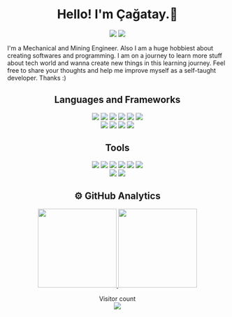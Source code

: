 <h1 align="center"> Hello! I'm Çağatay.👋</h1>
<p align="center">
  <a target="_blank" href="https://www.linkedin.com/in/çağatay-balıkçı-158a78107/"><img src="https://img.shields.io/badge/-LinkedIn-0077B5?style=for-the-badge&logo=Linkedin&logoColor=white"></img></a>
  <a target="_blank" href="mailto:cagataybalikci@gmail.com"><img src="https://img.shields.io/badge/-Gmail-D14836?style=for-the-badge&logo=Gmail&logoColor=white"></img></a>
  
</p>



I'm a Mechanical and Mining Engineer. Also I am a huge hobbiest about creating softwares and programming. I am on a journey to learn more stuff about tech world and wanna create new things in this learning journey. Feel free to share your thoughts and help me improve myself as a self-taught developer. Thanks :)

<section>	
<h2 align="center">Languages and Frameworks</h2>
<p align="center">
<img src="https://img.shields.io/badge/html5-%23E34F26.svg?style=for-the-badge&logo=html5&logoColor=white"/>
<img src="https://img.shields.io/badge/css3-%231572B6.svg?style=for-the-badge&logo=css3&logoColor=white"/>
<img src="https://img.shields.io/badge/javascript-%23323330.svg?style=for-the-badge&logo=javascript&logoColor=%23F7DF1E"/>
<img src="https://img.shields.io/badge/SASS-hotpink.svg?style=for-the-badge&logo=SASS&logoColor=white"/>
<img src="https://img.shields.io/badge/node.js-%2343853D.svg?style=for-the-badge&logo=node.js&logoColor=white"/>
<img src="https://img.shields.io/badge/react-%2320232a.svg?style=for-the-badge&logo=react&logoColor=%2361DAFB"/>
<br>
<img src="https://img.shields.io/badge/python-%2314354C.svg?style=for-the-badge&logo=python&logoColor=white"/>
<img src="https://img.shields.io/badge/swift-%23FA7343.svg?style=for-the-badge&logo=swift&logoColor=white"/>
<img src="https://img.shields.io/badge/express.js-%23404d59.svg?style=for-the-badge&logo=express&logoColor=%2361DAFB"/>
 <img src="https://img.shields.io/badge/unity-%23000000.svg?style=for-the-badge&logo=unity&logoColor=white"/>
 </p>
 <h2 align="center">Tools</h2>
  <p align="center">

<img src="https://img.shields.io/badge/git-%23F05033.svg?style=for-the-badge&logo=git&logoColor=white"/>
<img src="https://img.shields.io/badge/VisualStudioCode-0078d7.svg?style=for-the-badge&logo=visual-studio-code&logoColor=white"/>
<img src="https://img.shields.io/badge/MongoDB-%234ea94b.svg?style=for-the-badge&logo=mongodb&logoColor=black)"/>	
<img src="https://img.shields.io/badge/blender-%23F5792A.svg?style=for-the-badge&logo=blender&logoColor=white"/>	
<img src="https://img.shields.io/badge/firebase-%23039BE5.svg?style=for-the-badge&logo=firebase"/>
<img src="https://img.shields.io/badge/figma-%23F24E1E.svg?style=for-the-badge&logo=figma&logoColor=white"/>
  <br>
<img src="https://img.shields.io/badge/Xcode-007ACC?style=for-the-badge&logo=Xcode&logoColor=white"/>
    
<img src="https://img.shields.io/badge/Adobe%20XD-470137?style=for-the-badge&logo=Adobe%20XD&logoColor=#FF61F6"/>	
</p>

</section>




<h2 align="center">⚙️ GitHub Analytics</h2>

<p align="center">
  <a href="https://github.com/cagataybalikci">
<img  height="180em" src="https://github-readme-stats.vercel.app/api?username=cagataybalikci&show_icons=true&theme=dracula"/>
<img height="180em" src="https://github-readme-stats.vercel.app/api/top-langs/?username=cagataybalikci&layout=compact&langs_count=12&hide=TeX,PowerShell,ASP.NET,EJS,Fortran,Shell,C,Smarty,Python&theme=dracula"/>
  </a>
</p>


<p align="center"> 
  Visitor count<br>
  <img src="https://profile-counter.glitch.me/cagataybalikci/count.svg" />
</p>
